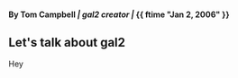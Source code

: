 #### By Tom Campbell *| gal2 creator |* **{{ ftime "Jan 2, 2006" }}**

## Let's talk about gal2 

Hey
